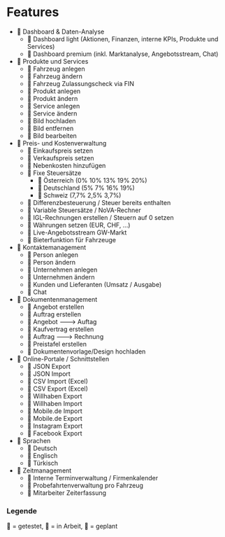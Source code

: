 # Features
- 📒 Dashboard & Daten-Analyse
  - 📒 Dashboard light (Aktionen, Finanzen, interne KPIs, Produkte und Services)
  - 📙 Dashboard premium (inkl. Marktanalyse, Angebotsstream, Chat)
- 📗 Produkte und Services
  - 📗 Fahrzeug anlegen
  - 📒 Fahrzeug ändern
  - 📗 Fahrzeug Zulassungscheck via FIN
  - 📗 Produkt anlegen
  - 📗 Produkt ändern
  - 📗 Service anlegen
  - 📗 Service ändern
  - 📒 Bild hochladen
  - 📙 Bild entfernen
  - 📙 Bild bearbeiten
- 📒 Preis- und Kostenverwaltung
  - 📗 Einkaufspreis setzen
  - 📗 Verkaufspreis setzen
  - 📒 Nebenkosten hinzufügen
  - 📗 Fixe Steuersätze
    - 📗 Österreich  (0% 10% 13% 19% 20%)
    - 📒 Deutschland (5% 7% 16% 19%)
    - 📒 Schweiz (7,7% 2,5% 3,7%)
  - 📗 Differenzbesteuerung / Steuer bereits enthalten
  - 📒 Variable Steuersätze / NoVA-Rechner
  - 📒 IGL-Rechnungen erstellen / Steuern auf 0 setzen
  - 📗 Währungen setzen (EUR, CHF, ...)
  - 📙 Live-Angebotsstream GW-Markt
  - 📙 Bieterfunktion für Fahrzeuge
- 📗 Kontaktemanagement
  - 📗 Person anlegen
  - 📗 Person ändern
  - 📗 Unternehmen anlegen
  - 📗 Unternehmen ändern
  - 📙 Kunden und Lieferanten (Umsatz / Ausgabe)
  - 📙 Chat
- 📒 Dokumentenmanagement
  - 📗 Angebot erstellen
  - 📗 Auftrag erstellen
  - 📗 Angebot ---> Auftag
  - 📗 Kaufvertrag erstellen
  - 📗 Auftrag ---> Rechnung
  - 📒 Preistafel erstellen
  - 📙 Dokumentenvorlage/Design hochladen
- 📒 Online-Portale / Schnittstellen
  - 📒 JSON Export
  - 📗 JSON Import
  - 📙 CSV Import (Excel)
  - 📙 CSV Export (Excel)
  - 📒 Willhaben Export
  - 📒 Willhaben Import
  - 📙 Mobile.de Import
  - 📙 Mobile.de Export
  - 📙 Instagram Export
  - 📙 Facebook Export
- 📗 Sprachen
  - 📗 Deutsch
  - 📗 Englisch
  - 📗 Türkisch
- 📙 Zeitmanagement
  - 📙 Interne Terminverwaltung / Firmenkalender
  - 📙 Probefahrtenverwaltung pro Fahrzeug
  - 📙 Mitarbeiter Zeiterfassung

### Legende
📗 = getestet, 📒 = in Arbeit, 📙 = geplant
